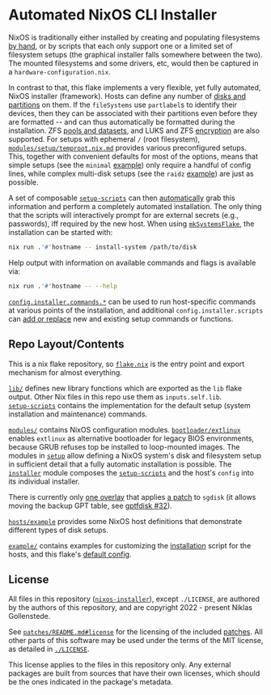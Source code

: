 
# Automated NixOS CLI Installer

NixOS is traditionally either installed by creating and populating filesystems [by hand](https://nixos.org/manual/nixos/stable/index.html#sec-installation-manual-partitioning), or by scripts that each only support one or a limited set of filesystem setups (the graphical installer falls somewhere between the two).
The mounted filesystems and some drivers, etc, would then be captured in a `hardware-configuration.nix`.

In contrast to that, this flake implements a very flexible, yet fully automated, NixOS installer (framework).
Hosts can define any number of [disks and partitions](./modules/setup/disks.nix.md) on them.
If the `fileSystems` use `partlabel`s to identify their devices, then they can be associated with their partitions even before they are formatted -- and can thus automatically be formatted during the installation.
ZFS [pools and datasets](./modules/setup/zfs.nix.md), and LUKS and ZFS [encryption](./modules/setup/keystore.nix.md) are also supported.
For setups with ephemeral `/` (root filesystem), [`modules/setup/temproot.nix.md`](./modules/setup/temproot.nix.md) provides various preconfigured setups.
This, together with convenient defaults for most of the options, means that
simple setups (see the `minimal` [example](./hosts/example.nix.md)) only require a handful of config lines, while complex multi-disk setups (see the `raidz` [example](./hosts/example.nix.md)) are just as possible.

A set of composable [`setup-scripts`](./lib/setup-scripts/) can then [automatically](https://github.com/NiklasGollenstede/nix-functions/blob/master/lib/scripts.nix#substituteImplicit) grab this information and perform a completely automated installation.
The only thing that the scripts will interactively prompt for are external secrets (e.g., passwords), iff required by the new host.
When using [`mkSystemsFlake`](./lib/nixos.nix#mkSystemsFlake), the installation can be started with:
```bash
nix run .'#'hostname -- install-system /path/to/disk
```
Help output with information on available commands and flags is available via:
```bash
nix run .'#'hostname -- --help
```

[`config.installer.commands.*`](./modules/installer.nix.md) can be used to run host-specific commands at various points of the installation, and additional `config.installer.scripts` can [add or replace](./lib/setup-scripts/README.md) new and existing setup commands or functions.
<!-- This mechanism has been used to, for example, [automatically restore of ZFS backups](#TODO) during the installation, or to [automatically deploy](#TODO) locally built system images tp Hetzner VPSes. -->


## Repo Layout/Contents

This is a nix flake repository, so [`flake.nix`](./flake.nix) is the entry point and export mechanism for almost everything.

[`lib/`](./lib/) defines new library functions which are exported as the `lib` flake output. Other Nix files in this repo use them as `inputs.self.lib`. \
[`setup-scripts`](./lib/setup-scripts/) contains the implementation for the default setup (system installation and maintenance) commands.

[`modules/`](./modules/) contains NixOS configuration modules.
[`bootloader/extlinux`](./modules/bootloader/extlinux.nix.md) enables `extlinux` as alternative bootloader for legacy BIOS environments, because GRUB refuses top be installed to loop-mounted images.
The modules in [`setup`](./modules/setup/) allow defining a NixOS system's disk and filesystem setup in sufficient detail that a fully automatic installation is possible.
The [`installer`](./modules/installer.nix.md) module composes the [`setup-scripts`](./lib/setup-scripts/) and the host's `config` into its individual installer.

There is currently only [one overlay](./overlays/gptfdisk.nix.md) that applies [a patch](./patches/gptfdisk-move-secondary-table.patch) to `sgdisk` (it allows moving the backup GPT table, see [gptfdisk #32](https://sourceforge.net/p/gptfdisk/code/merge-requests/32/)).

[`hosts/example`](./hosts/example.nix.md) provides some NixOS host definitions that demonstrate different types of disk setups.

[`example/`](./example/) contains examples for customizing the [installation](./example/install.sh.md) script for the hosts, and this flake's [default config](./example/defaultConfig/flake.nix).


## License

All files in this repository ([`nixos-installer`](https://github.com/NiklasGollenstede/nixos-installer)), except `./LICENSE`, are authored by the authors of this repository, and are copyright 2022 - present Niklas Gollenstede.

See [`patches/README.md#license`](./patches/README.md#license) for the licensing of the included [patches](./patches/).
All other parts of this software may be used under the terms of the MIT license, as detailed in [`./LICENSE`](./LICENSE).

This license applies to the files in this repository only.
Any external packages are built from sources that have their own licenses, which should be the ones indicated in the package's metadata.
